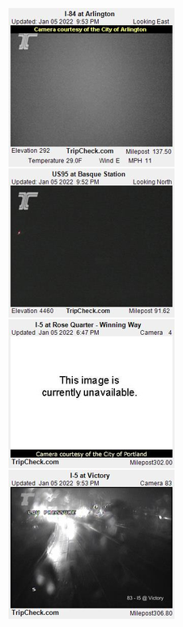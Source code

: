 ![AutomatedStoryAuthorV11](https://github.com/StateDocuments/oregon-public/blob/main/Arlington_pid600.jpg)
![AutomatedStoryAuthorV11](https://github.com/StateDocuments/oregon-public/blob/main/Basque_pid1597.jpg)
![AutomatedStoryAuthorV11](https://github.com/StateDocuments/oregon-public/blob/main/Rqwinning_pid597.jpg)
![AutomatedStoryAuthorV11](https://github.com/StateDocuments/oregon-public/blob/main/i5Victory_pid574.jpg)
